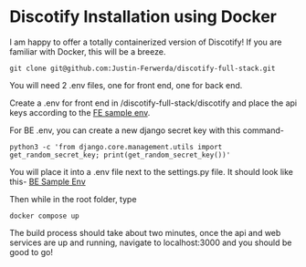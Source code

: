 # Discotify Installation using Docker

I am happy to offer a totally containerized version of Discotify! If you are familiar with Docker, this will be a breeze.

```git clone git@github.com:Justin-Ferwerda/discotify-full-stack.git```

You will need 2 .env files, one for front end, one for back end.

Create a .env for front end in /discotify-full-stack/discotify and place the api keys according to the [FE sample env](/Discotify/public/images/sampleEnv.png).

For BE .env, you can create a new django secret key with this command-

```python3 -c 'from django.core.management.utils import get_random_secret_key; print(get_random_secret_key())'```

You will place it into a .env file next to the settings.py file. It should look like this- [BE Sample Env](/Discotify/public/images/BESampleEnv.png)

Then while in the root folder, type

```docker compose up```

The build process should take about two minutes, once the api and web services are up and running, navigate to localhost:3000 and you should be good to go!
